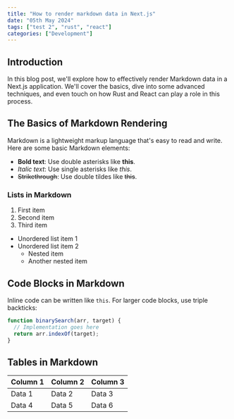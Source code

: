 ```yaml
---
title: "How to render markdown data in Next.js"
date: "05th May 2024"
tags: ["test 2", "rust", "react"]
categories: ["Development"]
---
```


## Introduction

In this blog post, we'll explore how to effectively render Markdown data in a Next.js application. We'll cover the basics, dive into some advanced techniques, and even touch on how Rust and React can play a role in this process.

## The Basics of Markdown Rendering

Markdown is a lightweight markup language that's easy to read and write. Here are some basic Markdown elements:

- **Bold text**: Use double asterisks like **this**.
- _Italic text_: Use single asterisks like _this_.
- ~~Strikethrough~~: Use double tildes like ~~this~~.

### Lists in Markdown

1. First item
2. Second item
3. Third item

- Unordered list item 1
- Unordered list item 2
  - Nested item
  - Another nested item

## Code Blocks in Markdown

Inline code can be written like `this`. For larger code blocks, use triple backticks:

```javascript
function binarySearch(arr, target) {
  // Implementation goes here
  return arr.indexOf(target);
}
```

## Tables in Markdown

| Column 1 | Column 2 | Column 3 |
| -------- | -------- | -------- |
| Data 1   | Data 2   | Data 3   |
| Data 4   | Data 5   | Data 6   |
